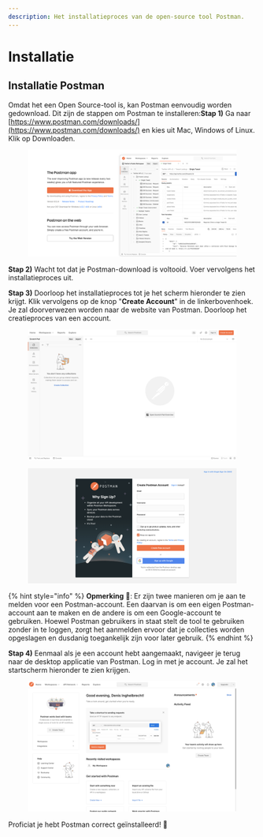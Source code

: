 ```yaml
---
description: Het installatieproces van de open-source tool Postman.
---
```


# Installatie

## **Installatie Postman**  <a href="#installatie-postman" id="installatie-postman"></a>

Omdat het een Open Source-tool is, kan Postman eenvoudig worden gedownload. Dit zijn de stappen om Postman te installeren:**Stap 1)** Ga naar [https://www.postman.com/downloads/](https://www.postman.com/downloads/) en kies uit Mac, Windows of Linux. Klik op Downloaden.

<figure><img src="../../.gitbook/assets/image (5).png" alt=""><figcaption></figcaption></figure>

**Stap 2)** Wacht tot dat je Postman-download is voltooid. Voer vervolgens het installatieproces uit.

&#x20;**Stap 3)** Doorloop het installatieproces tot je het scherm hieronder te zien krijgt. Klik vervolgens op de knop "**Create Account**" in de linkerbovenhoek. Je zal doorverwezen worden naar de website van Postman. Doorloop het creatieproces van een account.

<figure><img src="../../.gitbook/assets/image (8) (1).png" alt=""><figcaption></figcaption></figure>

<figure><img src="../../.gitbook/assets/image (17) (1).png" alt=""><figcaption></figcaption></figure>

{% hint style="info" %}
**Opmerking** :eyes:: Er zijn twee manieren om je aan te melden voor een Postman-account. Een daarvan is om een eigen Postman-account aan te maken en de andere is om een Google-account te gebruiken. Hoewel Postman gebruikers in staat stelt de tool te gebruiken zonder in te loggen, zorgt het aanmelden ervoor dat je collecties worden opgeslagen en dusdanig toegankelijk zijn voor later gebruik.
{% endhint %}

**Stap 4)** Eenmaal als je een account hebt aangemaakt, navigeer je terug naar de desktop applicatie van Postman. Log in met je account. Je zal het startscherm hieronder te zien krijgen.

<figure><img src="../../.gitbook/assets/image (12) (1).png" alt=""><figcaption></figcaption></figure>

Proficiat je hebt Postman correct geïnstalleerd! :tada:
